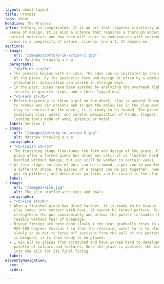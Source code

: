 ```yaml
---
layout: about-layout
title: Process
tags: about
headline: The Process
intro: Pottery is complicated. It is an art that requires creativity and a strong
  sense of design. It is also a science that requires a thorough understanding of
  natural materials and how they will react in combination with extreme heat. Each
  piece is a complexity of nature, science, and art. It amazes me.
sections:
- image:
    url: "/images/pottery-in-action-2.jpg"
    alt: Matthew throwing a cup
  paragraphs:
  - "<b>Think it</b>"
  - The process begins with an idea. The idea can be initiated by the end function
    of the piece, by the aesthetic form and design or often by a combination of these
    stimulants. Inspiration can strike in strange ways.
  - In the past, ideas have been sparked by analyzing the overhead lights on an airplane,
    fossils in granite steps, and a three-legged dog.
  - "<b>Form it</b>"
  - Before beginning to throw a pot on the wheel, clay is wedged (kneaded like dough)
    to remove any air pockets and to get the molecules in the clay moving. Once the
    clay is centered on the wheel, it is ready to be formed. The piece is formed by
    combining clay, water, and careful manipulation of hands, fingers, and some funny
    looking tools made of wood, plastic or metal.
  label: Section 1
- image:
    url: "/images/pottery-in-action-5.jpg"
    alt: Matthew throwing a cup
  paragraphs:
  - "<b>Finish it</b>"
  - The finishing stage fine-tunes the form and design of the piece. Finishing takes
    place after a formed piece has dried out until it is "leather hard". (It can be
    handled without damage, but can still be worked in certain ways).
  - At this stage, bottoms of pots can be trimmed, a pot can be paddled or bent into
    a different shape, the pieces of a teapot can be put together, handles can be
    put on pitchers, and decorative patterns can be carved in the clay.
  label: ''
- image:
    url: "/images/kiln.jpg"
    alt: The kiln stuffed with cups and bowls
  paragraphs:
  - "<b>Fire it</b>"
  - When a finished piece has dried further, it is ready to be bisque fired. Until
    clay comes into contact with heat, it cannot be termed pottery. Bisque firing
    strengthens the pot considerably and allows the potter to handle the pot more
    readily without fear of breakage.
  - Bisque firings are best done slowly ( the heat gradually rises to approximately
    900-100 degrees Celsius ) so that the remaining water turns to steam and escapes
    slowly so as not to force off sections from the wall of the pottery. When a piece
    is bisqued, it is then ready to be glazed.
  - I mix all my glazes from scratched and have worked hard to developed my own unique
    palette of colours and textures. Once the glaze is applied, the piece goes back
    into the kiln for its final firing.
  label: ''
eleventyNavigation:
  key: ''
  order: 

---
```

